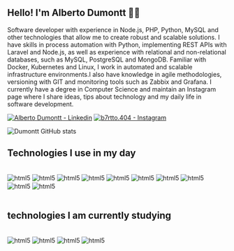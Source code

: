 

## Hello! I'm Alberto Dumontt 👋🏽

Software developer with experience in Node.js, PHP, Python, MySQL and other technologies that allow me to create robust and scalable solutions. I have skills in process automation with Python, implementing REST APIs with Laravel and Node.js, as well as experience with relational and non-relational databases, such as MySQL, PostgreSQL and MongoDB. Familiar with Docker, Kubernetes and Linux, I work in automated and scalable infrastructure environments.I also have knowledge in agile methodologies, versioning with GIT and monitoring tools such as Zabbix and Grafana. I currently have a degree in Computer Science and maintain an Instagram page where I share ideas, tips about technology and my daily life in software development.

[![Alberto Dumontt - Linkedin](https://img.shields.io/badge/LinkedIn-0077B5?style=for-the-badge&logo=linkedin&logoColor=white)](https://www.linkedin.com/in/alberto-sdumontt/) [![b7rtto.404 - Instagram](https://img.shields.io/badge/Instagram-E4405F?style=for-the-badge&logo=instagram&logoColor=white)](https://www.instagram.com/b7rtto.404/)

![Dumontt GitHub stats](https://github-readme-stats.vercel.app/api?username=albertodumonttdev&show_icons=true&theme=radical)

## Technologies I use in my day

<div style="display: inline_block"></br>
    <img align="center" alt="html5" src="https://img.shields.io/badge/HTML5-E34F26?style=for-the-badge&logo=html5&logoColor=white">
    <img align="center" alt="html5" src="https://img.shields.io/badge/CSS-239120?&style=for-the-badge&logo=css3&logoColor=white">
    <img align="center" alt="html5" src="https://img.shields.io/badge/Vue.js-35495E?style=for-the-badge&logo=vue.js&logoColor=4FC08D">
    <img align="center" alt="html5" src="https://img.shields.io/badge/React-20232A?style=for-the-badge&logo=react&logoColor=61DAFB">
    <img align="center" alt="html5" src="https://img.shields.io/badge/JavaScript-F7DF1E?style=for-the-badge&logo=javascript&logoColor=black">
    <img align="center" alt="html5" src="https://img.shields.io/badge/jQuery-0769AD?style=for-the-badge&logo=jquery&logoColor=white">
    <img align="center" alt="html5" src="https://img.shields.io/badge/Node.js-43853D?style=for-the-badge&logo=node.js&logoColor=white">
    <img align="center" alt="html5" src="https://img.shields.io/badge/PHP-777BB4?style=for-the-badge&logo=php&logoColor=white">
    <img align="center" alt="html5" src="https://img.shields.io/badge/MySQL-00000F?style=for-the-badge&logo=mysql&logoColor=white">
    <img align="center" alt="html5" src="https://img.shields.io/badge/Linux-FCC624?style=for-the-badge&logo=linux&logoColor=black">
</div></br>

## technologies I am currently studying

<div style="display: inline_block"></br>
    <img align="center" alt="html5" src="https://img.shields.io/badge/Java-ED8B00?style=for-the-badge&logo=openjdk&logoColor=white">
    <img align="center" alt="html5" src="https://img.shields.io/badge/Amazon_AWS-232F3E?style=for-the-badge&logo=amazon-aws&logoColor=white">
    <img align="center" alt="html5" src="https://img.shields.io/badge/MongoDB-4EA94B?style=for-the-badge&logo=mongodb&logoColor=whitee">
    <img align="center" alt="html5" src="https://img.shields.io/badge/Angular-DD0031?style=for-the-badge&logo=angular&logoColor=white">
</div></br>
